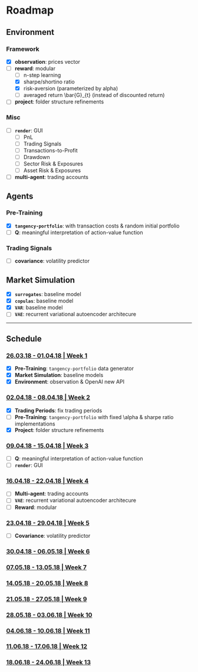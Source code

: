 # Roadmap

## Environment

### Framework

- [x] **observation**: prices vector
- [ ] **reward**: modular
    * [ ] n-step learning
    * [x] sharpe/shortino ratio
    * [x] risk-aversion (parameterized by alpha)
    * [ ] averaged return \bar{G}_{t} (instead of discounted return)
- [ ] **project**: folder structure refinements

### Misc

- [ ] **`render`**: GUI
    * [ ] PnL
    * [ ] Trading Signals
    * [ ] Transactions-to-Profit
    * [ ] Drawdown
    * [ ] Sector Risk & Exposures
    * [ ] Asset Risk & Exposures
- [ ] **multi-agent**: trading accounts

## Agents

### Pre-Training

- [x] **`tangency-portfolio`**: with transaction costs & random initial portfolio
- [ ] **Q**: meaningful interpretation of action-value function

### Trading Signals

- [ ] **covariance**: volatility predictor

## Market Simulation

- [x] **`surrogates`**: baseline model
- [x] **`copulas`**: baseline model
- [x] **`VAR`**: baseline model
- [ ] **`VAE`**: recurrent variational autoencoder architecure

---

## Schedule

### [26.03.18 - 01.04.18 | Week 1](../log/week_1.ipynb)

- [x] **Pre-Training**: `tangency-portfolio` data generator
- [x] **Market Simulation**: baseline models
- [x] **Environment**: observation & OpenAI new API

### [02.04.18 - 08.04.18 | Week 2](../log/week_2.ipynb)

- [x] **Trading Periods**: fix trading periods
- [ ] **Pre-Training**: `tangency-portfolio` with fixed \alpha & sharpe ratio implementations
- [x] **Project**: folder structure refinements

### [09.04.18 - 15.04.18 | Week 3](../log/week_3.ipynb)

- [ ] **Q**: meaningful interpretation of action-value function
- [ ] **`render`**: GUI

### [16.04.18 - 22.04.18 | Week 4](../log/week_4.ipynb)

- [ ] **Multi-agent**: trading accounts
- [ ] **`VAE`**: recurrent variational autoencoder architecure
- [ ] **Reward**: modular

### [23.04.18 - 29.04.18 | Week 5](../log/week_5.ipynb)

- [ ] **Covariance**: volatility predictor

### [30.04.18 - 06.05.18 | Week 6](../log/week_6.ipynb)

### [07.05.18 - 13.05.18 | Week 7](../log/week_7.ipynb)

### [14.05.18 - 20.05.18 | Week 8](../log/week_8.ipynb)

### [21.05.18 - 27.05.18 | Week 9](../log/week_9.ipynb)

### [28.05.18 - 03.06.18 | Week 10](../log/week_10.ipynb)

### [04.06.18 - 10.06.18 | Week 11](../log/week_11.ipynb)

### [11.06.18 - 17.06.18 | Week 12](../log/week_12.ipynb)

### [18.06.18 - 24.06.18 | Week 13](../log/week_13.ipynb)